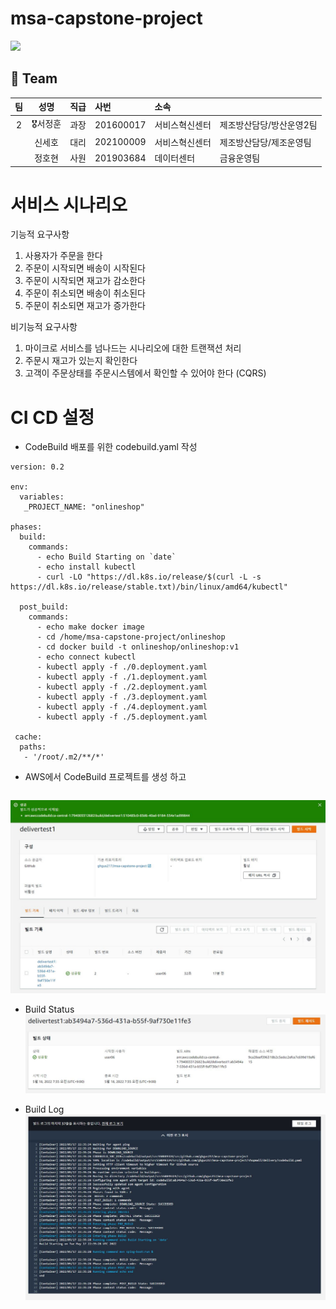 # msa-capstone-project
<img src= "https://t1.daumcdn.net/cfile/tistory/997A00365C79475E04?download">


  
## 👫 Team

   |팀|성명|직급|사번|소속||
   |:----:|:------:|:------:|:------|:------|------|
   |2|🎖서정훈|과장|201600017|서비스혁신센터|제조방산담당/방산운영2팀|
   ||  신세호|대리|202100009|서비스혁신센터|제조방산담당/제조운영팀|
   ||   정호현|사원|201903684|데이터센터|금융운영팀|

# 서비스 시나리오

기능적 요구사항
1. 사용자가 주문을 한다
2. 주문이 시작되면 배송이 시작된다
3. 주문이 시작되면 재고가 감소한다
4. 주문이 취소되면 배송이 취소된다
5. 주문이 취소되면 재고가 증가한다


비기능적 요구사항
1. 마이크로 서비스를 넘나드는 시나리오에 대한 트랜잭션 처리
2. 주문시 재고가 있는지 확인한다
3. 고객이 주문상태를 주문시스템에서 확인할 수 있어야 한다 (CQRS)


# CI CD 설정

- CodeBuild 배포를 위한 codebuild.yaml 작성 
```
version: 0.2

env:
  variables:
   _PROJECT_NAME: "onlineshop"

phases:
  build:
    commands:
      - echo Build Starting on `date`
      - echo install kubectl
      - curl -LO "https://dl.k8s.io/release/$(curl -L -s https://dl.k8s.io/release/stable.txt)/bin/linux/amd64/kubectl"
      
  post_build:
    commands:
      - echo make docker image
      - cd /home/msa-capstone-project/onlineshop
      - cd docker build -t onlineshop/onlineshop:v1
      - echo connect kubectl
      - kubectl apply -f ./0.deployment.yaml
      - kubectl apply -f ./1.deployment.yaml
      - kubectl apply -f ./2.deployment.yaml
      - kubectl apply -f ./3.deployment.yaml
      - kubectl apply -f ./4.deployment.yaml
      - kubectl apply -f ./5.deployment.yaml
      
 cache:
  paths:
   - '/root/.m2/**/*'
```

- AWS에서 CodeBuild 프로젝트를 생성 하고
```codeBuild 프로젝트 생성 및 시작
```
![coudebuild image](./CICD/codebuild.JPG)

- Build Status
![coudebuild image](./CICD/codebuild2.JPG)

- Build Log
![coudebuild image](./CICD/codebuild3.JPG)
